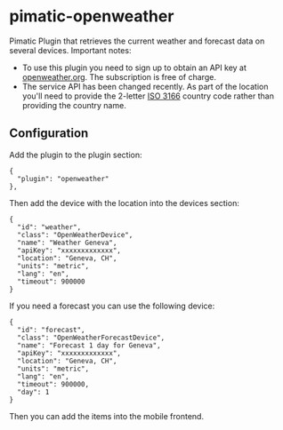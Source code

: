pimatic-openweather
===================

Pimatic Plugin that retrieves the current weather and forecast data on several devices.
Important notes: 
 * To use this plugin you need to sign up to obtain an API key at [openweather.org](http://openweathermap.org/appid). 
   The subscription is free of charge.
 * The service API has been changed recently. As part of the location you'll need to provide the 
   2-letter [ISO 3166](https://en.wikipedia.org/wiki/ISO_3166-1) country code rather than providing the country name.


Configuration
-------------
Add the plugin to the plugin section:

    {
      "plugin": "openweather"
    },

Then add the device with the location into the devices section:

    {
      "id": "weather",
      "class": "OpenWeatherDevice",
      "name": "Weather Geneva",
      "apiKey": "xxxxxxxxxxxxx",
      "location": "Geneva, CH",
      "units": "metric",
      "lang": "en",
      "timeout": 900000
    }

If you need a forecast you can use the following device:

    {
      "id": "forecast",
      "class": "OpenWeatherForecastDevice",
      "name": "Forecast 1 day for Geneva",
      "apiKey": "xxxxxxxxxxxxx",
      "location": "Geneva, CH",
      "units": "metric",
      "lang": "en",
      "timeout": 900000,
      "day": 1
    }

Then you can add the items into the mobile frontend.
